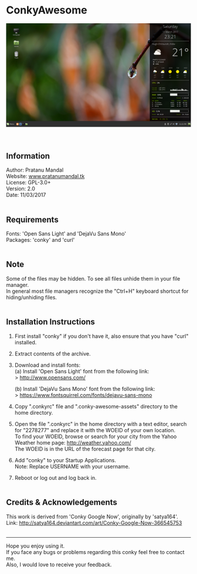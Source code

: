 # ConkyAwesome

![Screenshot 1](./screenshots/screenshot1.png)
<br/><br/><br/>

Information
-----------

Author:    Pratanu Mandal<br/>
Website:   www.pratanumandal.tk<br/>
License:   GPL-3.0+<br/>
Version:   2.0<br/>
Date:      11/03/2017<br/><br/>



Requirements
------------

Fonts:     'Open Sans Light' and 'DejaVu Sans Mono'<br/>
Packages:  'conky' and 'curl'<br/><br/>



Note
----

Some of the files may be hidden. To see all files unhide them in your file manager.<br/>
In general most file managers recognize the "Ctrl+H" keyboard shortcut for hiding/unhiding files.<br/><br/>




Installation Instructions
-------------------------

1. First install "conky" if you don't have it, also ensure that you have "curl" installed.<br/>


2. Extract contents of the archive.<br/>


3. Download and install fonts:<br/>
    (a) Install 'Open Sans Light' font from the following link:<br/>
           > http://www.opensans.com/<br/>

    (b) Install 'DejaVu Sans Mono' font from  the following link:<br/>
           > https://www.fontsquirrel.com/fonts/dejavu-sans-mono<br/>


3. Copy ".conkyrc" file and ".conky-awesome-assets" directory to the home directory.<br/>


4. Open the file ".conkyrc" in the home directory with a text editor, search for "2278277" and replace it with the WOEID of your own location.<br/>
   To find your WOEID, browse or search for your city from the Yahoo Weather home page:  http://weather.yahoo.com/<br/>
   The WOEID is in the URL of the forecast page for that city.<br/>


5. Add "conky" to your Startup Applications.<br/>
   Note: Replace USERNAME with your username.<br/>


6. Reboot or log out and log back in.<br/><br/>



Credits & Acknowledgements
--------------------------

This work is derived from 'Conky Google Now', originally by 'satya164'.<br/>
Link: http://satya164.deviantart.com/art/Conky-Google-Now-366545753<br/><br/>


------------------------------------------------------------------------------

Hope you enjoy using it.<br/>
If you face any bugs or problems regarding this conky feel free to contact me.<br/>
Also, I would love to receive your feedback.<br/>

